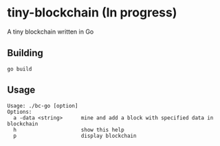 # tiny-blockchain (In progress)

A tiny blockchain written in Go

## Building

```
go build
```

## Usage

```
Usage: ./bc-go [option]
Options:
  a -data <string>      mine and add a block with specified data in blockchain
  h                     show this help
  p                     display blockchain
```
